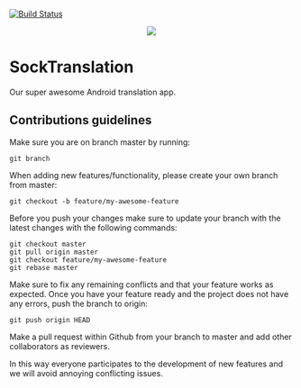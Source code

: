 [![Build Status](https://travis-ci.org/ovidiup13/SockTranslation.svg?branch=master)](https://travis-ci.org/ovidiup13/SockTranslation)

<p align="center">
  <img src="https://i.pinimg.com/236x/09/17/d3/0917d36b0a85231adb8a66a88ff73c8d--sock-crafts-fun-crafts.jpg">
</p>

# SockTranslation

Our super awesome Android translation app.

## Contributions guidelines

Make sure you are on branch master by running:

```
git branch
```

When adding new features/functionality, please create your own branch from master:

```
git checkout -b feature/my-awesome-feature
```

Before you push your changes make sure to update your branch with the latest changes with the following commands:

```
git checkout master
git pull origin master
git checkout feature/my-awesome-feature
git rebase master
```

Make sure to fix any remaining conflicts and that your feature works as expected. Once you have your feature ready and the project does not have any errors, push the branch to origin:

```
git push origin HEAD
```

Make a pull request within Github from your branch to master and add other collaborators as reviewers.

In this way everyone participates to the development of new features and we will avoid annoying conflicting issues.
